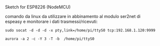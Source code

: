 Sketch for ESP8226 (NodeMCU)

comando da linux da utilizzare in abbinamento al modulo ser2net di espeasy e monitorare i dati trasmessi/ricevuti:

    sudo socat -d -d -d -x pty,link=/home/pi/ttyS0 tcp:192.168.1.120:9999

    aurora -a 2 -c -Y 3 -T -b  /home/pi/ttyS0

